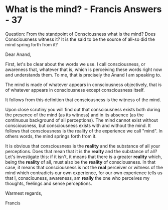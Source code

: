# What is the mind? - Francis Answers - 37

Question: From the standpoint of Consciousness what is the mind? Does Consciousness witness it? It is the said to be the source of all-so did the mind spring forth from it?

Dear Anand,

First, let's be clear about the words we use. I call consciousness, or awareness that, whatever that is, which is perceiving these words right now and understands them. To me, that is precisely the Anand I am speaking to.

The mind is made of whatever appears in consciousness objectively, that is of whatever appears in consciousness except consciousness itself.

It follows from this definition that consciousness is the witness of the mind.

Upon close scrutiny you will find out that consciousness exists both during the presence of the mind (as its witness) and in its absence (as the continuous background of all perceptions). The mind cannot exist without consciousness, but consciousness exists with and without the mind. It follows that consciousness is the reality of the experience we call "mind". In others words, the mind springs forth from it.

It is obvious that consciousness is the **reality** and the substance of all your perceptions. Does that mean that it is the **realty** and the substance of all? Let's investigate this: if it isn't, it means that there is a greater **reality** which, being the **reality** of all, must also be the **reality** of consciousness. In that case, it means that consciousness is not the **real** perceiver or witness of the mind which contradicts our own experience, for our own experience tells us that I, consciouness, awareness, am **really** the one who perceives my thoughts, feelings and sense perceptions.&nbsp;

Warmest regards,

Francis

